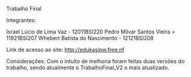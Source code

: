 Trabalho Final

Integrantes:

Israel Lúcio de Lima Vaz - 12011BSI220
Pedro Milvar Santos Vieira = 11921BSI207
Whebert Batista do Nascimento - 12121BSI208

Link de acesso ao site: http://edukasipw.free.nf

Considerações:
Com o intuito de melhoria foram feitas duas versões do trabalho, sendo atualmente o TrabalhoFinal_V2 o mais atualizado.
